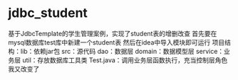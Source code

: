 # jdbc_student
基于JdbcTemplate的学生管理案例，实现了student表的增删改查
首先要在mysql数据库test库中新建一个student表
然后在idea中导入模块即可运行
项目结构：lib：依赖jar包
         src：源代码
              dao：数据层
              domain：数据模型层
              service：业务层
              util：存放数据库工具类
              Test.java：调用业务层函数执行，充当控制层角色   
            我又改变了

